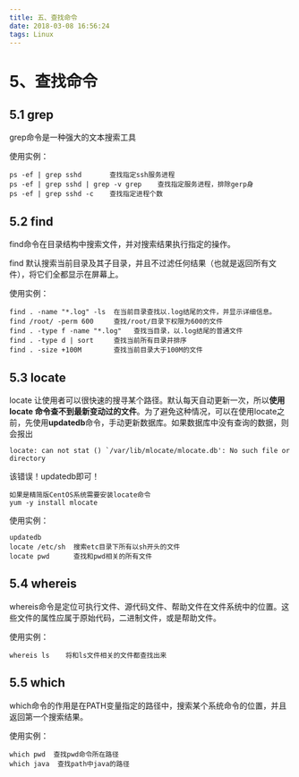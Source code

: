 ```yaml
---
title: 五、查找命令
date: 2018-03-08 16:56:24
tags: Linux
---
```


# 5、查找命令
## 5.1 grep
grep命令是一种强大的文本搜索工具

使用实例：


```
ps -ef | grep sshd       查找指定ssh服务进程 
ps -ef | grep sshd | grep -v grep    查找指定服务进程，排除gerp身 
ps -ef | grep sshd -c    查找指定进程个数
```

## 5.2 find
find命令在目录结构中搜索文件，并对搜索结果执行指定的操作。

find 默认搜索当前目录及其子目录，并且不过滤任何结果（也就是返回所有文件），将它们全都显示在屏幕上。

使用实例：


```
find . -name "*.log" -ls  在当前目录查找以.log结尾的文件，并显示详细信息。 
find /root/ -perm 600     查找/root/目录下权限为600的文件 
find . -type f -name "*.log"   查找当目录，以.log结尾的普通文件 
find . -type d | sort     查找当前所有目录并排序 
find . -size +100M        查找当前目录大于100M的文件
```
## 5.3 locate
locate 让使用者可以很快速的搜寻某个路径。默认每天自动更新一次，所以**使用locate 命令查不到最新变动过的文件**。为了避免这种情况，可以在使用locate之前，先使用**updatedb**命令，手动更新数据库。如果数据库中没有查询的数据，则会报出


```
locate: can not stat () `/var/lib/mlocate/mlocate.db': No such file or directory
```


该错误！updatedb即可！

```
如果是精简版CentOS系统需要安装locate命令
yum -y install mlocate
```


使用实例：


```
updatedb
locate /etc/sh  搜索etc目录下所有以sh开头的文件 
locate pwd      查找和pwd相关的所有文件
```

## 5.4 whereis
whereis命令是定位可执行文件、源代码文件、帮助文件在文件系统中的位置。这些文件的属性应属于原始代码，二进制文件，或是帮助文件。

使用实例：


```
whereis ls    将和ls文件相关的文件都查找出来
```

## 5.5 which
which命令的作用是在PATH变量指定的路径中，搜索某个系统命令的位置，并且返回第一个搜索结果。

使用实例：


```
which pwd  查找pwd命令所在路径 
which java  查找path中java的路径
```

